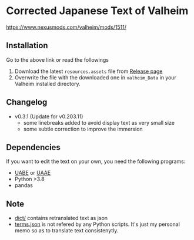 # Corrected Japanese Text of Valheim

https://www.nexusmods.com/valheim/mods/1511/

## Installation

Go to the above link or read the followings

1. Download the latest `resources.assets` file from [Release page](https://github.com/Gedevan-Aleksizde/valheim-ja/releases)
2. Overwrite the file with the downloaded one in  `valheim_Data` in your Valheim installed directory.

## Changelog

* v0.3.1 (Update for v0.203.11)
    * some linebreaks added to avoid display text as very small size
    * some subtle correction to improve the immersion

## Dependencies

If you want to edit the text on your own, you need the following programs:

* [UABE](https://github.com/DerPopo/UABE) or [UAAE](https://github.com/Igor55x/UAAE)
* Python >3.8
* pandas

## Note

* [dict/](dict/) contains retranslated text as json
* [terms.json](terms.json) is not refered by any Python scripts. It's just my personal memo so as to translate text consistenytly.
